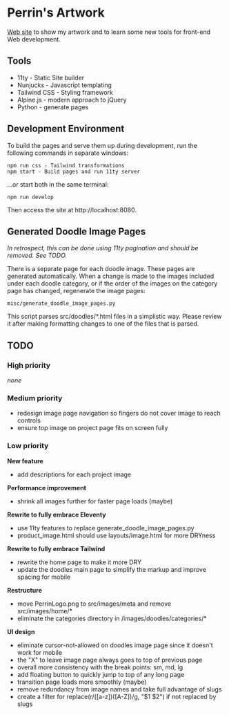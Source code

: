 # Perrin's Artwork

[Web site](https://psamuels00.github.io/artwork/)
to show my artwork and to learn some new tools for front-end Web development.


## Tools

- 11ty - Static Site builder
- Nunjucks - Javascript templating
- Tailwind CSS - Styling framework
- Alpine.js - modern approach to jQuery
- Python - generate pages


## Development Environment

To build the pages and serve them up during development, run the following commands in separate windows:

    npm run css - Tailwind transformations
    npm start - Build pages and run 11ty server

...or start both in the same terminal:

    npm run develop

Then access the site at http://localhost:8080.

## Generated Doodle Image Pages

_In retrospect, this can be done using 11ty pagination and should be removed.  See TODO._

There is a separate page for each doodle image.  These pages are generated automatically.
When a change is made to the images included under each doodle category, or if the order
of the images on the category page has changed, regenerate the image pages:

    misc/generate_doodle_image_pages.py

This script parses src/doodles/\*.html files in a simplistic way.  Please review it
after making formatting changes to one of the files that is parsed.


## TODO

### High priority
_none_

### Medium priority
- redesign image page navigation so fingers do not cover image to reach controls
- ensure top image on project page fits on screen fully

### Low priority

**New feature**
- add descriptions for each project image

**Performance improvement**
- shrink all images further for faster page loads (maybe)

**Rewrite to fully embrace Eleventy**
- use 11ty features to replace generate_doodle_image_pages.py
- product_image.html should use layouts/image.html for more DRYness

**Rewrite to fully embrace Tailwind**
- rewrite the home page to make it more DRY
- update the doodles main page to simplify the markup and improve spacing for mobile

**Restructure**
- move PerrinLogo.png to src/images/meta and remove src/images/home/*
- eliminate the categories directory in /images/doodles/categories/*

**UI design**
- eliminate cursor-not-allowed on doodles image page since it doesn't work for mobile
- the "X" to leave image page always goes to top of previous page
- overall more consistency with the break points: sm, md, lg
- add floating button to quickly jump to top of any long page
- transition page loads more smoothly (maybe)
- remove redundancy from image names and take full advantage of slugs
- create a filter for replace(r/([a-z])([A-Z])/g, "$1 $2") if not replaced by slugs
